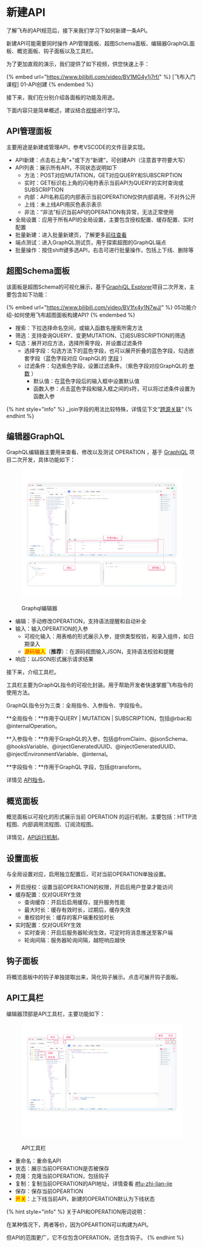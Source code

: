 # 新建API

了解飞布的API规范后，接下来我们学习下如何新建一条API。

新建API可能需要同时操作 API管理面板、超图Schema面板、编辑器GraphQL面板、概览面板、钩子面板以及工具栏。

为了更加直观的演示，我们提供了如下视频，供您快速上手：

{% embed url="https://www.bilibili.com/video/BV1MG4y1j7rf/" %}
\[飞布入门课程] 01-API创建
{% endembed %}



接下来，我们在分别介绍各面板的功能及用途。

下面内容只是简单概述，建议结合[视频](https://space.bilibili.com/3493080529373820/channel/collectiondetail?sid=1267673)进行学习。

## API管理面板

主要用途是新建或管理API，参考VSCODE的文件目录实现。

* API新建：点击右上角“+”或下方“新建”，可创建API（注意首字符要大写）
* API列表：展示所有API，不同状态说明如下
  * 方法：POST对应MUTATION，GET对应QUERY和SUBSCRIPTION
  * 实时：GET标识右上角的闪电符表示当前API为QUERY的实时查询或SUBSCRIPTION
  * 内部：API名称后的内部表示当前OPERATION仅供内部调用，不对外公开
  * 上线：未上线API用灰色表示表示
  * 非法：“非法”标识当前API的OPERATION有异常，无法正常使用
* 全局设置：应用于所有API的全局设置，主要包含授权配置、缓存配置、实时配置
* 批量新建：进入批量新建页，了解更多[前往查看](../ding-yue.md)
* 端点测试：进入GraphQL测试页，用于探索超图的GraphQL端点
* 批量操作：按住shift键多选API，右击可进行批量操作，包括上下线、删除等

## 超图Schema面板

该面板是超图Schema的可视化展示，基于[GraphiQL Explorer](https://github.com/OneGraph/graphiql-explorer)项目二次开发，主要包含如下功能：

{% embed url="https://www.bilibili.com/video/BV1fx4y1N7wJ/" %}
05功能介绍-如何使用飞布超图面板构建API?
{% endembed %}

* 搜索：下拉选择命名空间，或输入函数名搜索所需方法
* 筛选：支持查询QUERY、变更MUTATION、订阅SUBSCRIPTION的筛选
* 勾选：展开对应方法，选择所需字段，并设置过滤条件
  * 选择字段：勾选方法下的蓝色字段，也可以展开折叠的蓝色字段，勾选嵌套字段（蓝色字段对应 GraphQL的 [字段](https://graphql.cn/learn/queries/#fields) ）
  * 过滤条件：勾选紫色字段，设置过滤条件。（紫色字段对应GraphQL的 [参数](https://graphql.cn/learn/queries/#arguments) ）
    * 默认值：在蓝色字段后的输入框中设置默认值
    * 函数入参：点击蓝色字段和输入框之间的`$`符，可以将过滤条件设置为函数入参

{% hint style="info" %}
\_join字段的用法比较特殊，详情见下文“[跨源关联](../kua-yuan-guan-lian.md)”
{% endhint %}

## 编辑器GraphQL

GraphQL编辑器主要用来查看、修改以及测试 OPERATION ，基于 [GraphiQL](https://graphql-dotnet.github.io/docs/getting-started/graphiql/) 项目二次开发，具体功能如下：

<figure><img src="../../../.gitbook/assets/image (3) (1) (2).png" alt=""><figcaption><p>Graphql编辑器</p></figcaption></figure>

* 编辑：手动修改OPERATION，支持语法提醒和自动补全
* 输入：输入OPERATION的入参
  * 可视化输入：用表格的形式展示入参，提供类型校验，和录入组件，如日期录入
  * <mark style="color:red;">源码输入</mark>（**推荐**）：在源码视图输入JSON，支持语法校验和提醒
* 响应：以JSON形式展示请求结果

接下来，介绍工具栏。

工具栏主要为GraphQL指令的可视化封装。用于帮助开发者快速掌握飞布指令的使用方法。

GraphQL指令分为三类：全局指令、入参指令、字段指令。

**全局指令：**作用于QUERY | MUTATION | SUBSCRIPTION，包括@rbac和@internalOperation。

**入参指令：**作用于GraphQL的入参，包括@fromClaim、@jsonSchema、@hooksVariable、@injectGeneratedUUID、@injectGeneratedUUID、@injectEnvironmentVariable、@internal。

**字段指令：**作用于GraphQL 字段，包括@transform。

详情见 [API指令](../api-zhi-ling/)。

## 概览面板

概览面板以可视化的形式展示当前 OPERATION 的运行机制，主要包括：HTTP流程图、内部调用流程图、订阅流程图。

详情见，[API运行机制](../api-zhi-ling/api-yun-hang-ji-zhi.md)。

## 设置面板

与全局设置对应，启用独立配置后，可对当前OPERATION单独设置。

* 开启授权：设置当前OPERATION的权限，开启后用户登录才能访问
* 缓存配置：仅对QUERY生效
  * 查询缓存：开启后启用缓存，提升服务性能
  * 最大时长：缓存有效时长，过期后，缓存失效
  * 重校验时长：缓存的客户端重校验时长
* 实时配置：仅对QUERY生效
  * 实时查询：开启后服务器轮询生效，可定时将消息推送至客户端
  * 轮询间隔：服务器轮询间隔，越短响应越快

## 钩子面板

将概览面板中的钩子单独提取出来，简化钩子展示。点击可展开钩子面板。

## API工具栏

编辑器顶部是API工具栏，主要功能如下：

<figure><img src="../../../.gitbook/assets/image (8) (2).png" alt=""><figcaption><p>API工具栏</p></figcaption></figure>

* 重命名：重命名API
* 状态：展示当前OPERATION是否被保存
* 克隆：克隆当前OPERATION，包括钩子
* 复制：复制当前OPERATION的API地址，详情查看 [#fu-zhi-lian-jie](shi-yong-api.md#fu-zhi-lian-jie "mention")
* 保存：保存当前OPEARTION
* <mark style="color:red;">开关</mark>：上下线当前API，新建的OPERATION默认为下线状态

{% hint style="info" %}
关于API和OPERATION用词说明：

在某种情况下，两者等价，因为OPEARTION可以构建为API。

但API的范围更广，它不仅包含OPERATION，还包含钩子。
{% endhint %}
